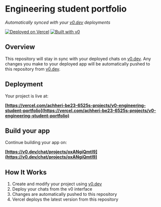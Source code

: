 # Engineering student portfolio

*Automatically synced with your [v0.dev](https://v0.dev) deployments*

[![Deployed on Vercel](https://img.shields.io/badge/Deployed%20on-Vercel-black?style=for-the-badge&logo=vercel)](https://vercel.com/achheri-be23-6525s-projects/v0-engineering-student-portfolio)
[![Built with v0](https://img.shields.io/badge/Built%20with-v0.dev-black?style=for-the-badge)](https://v0.dev/chat/projects/oxANgiQmtI9)

## Overview

This repository will stay in sync with your deployed chats on [v0.dev](https://v0.dev).
Any changes you make to your deployed app will be automatically pushed to this repository from [v0.dev](https://v0.dev).

## Deployment

Your project is live at:

**[https://vercel.com/achheri-be23-6525s-projects/v0-engineering-student-portfolio](https://vercel.com/achheri-be23-6525s-projects/v0-engineering-student-portfolio)**

## Build your app

Continue building your app on:

**[https://v0.dev/chat/projects/oxANgiQmtI9](https://v0.dev/chat/projects/oxANgiQmtI9)**

## How It Works

1. Create and modify your project using [v0.dev](https://v0.dev)
2. Deploy your chats from the v0 interface
3. Changes are automatically pushed to this repository
4. Vercel deploys the latest version from this repository